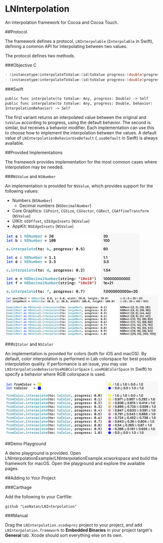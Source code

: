 # LNInterpolation

An interpolation framework for Cocoa and Cocoa Touch.

##Protocol

The framework defines a protocol, `LNInterpolable` (`Interpolable` in Swift), defining a common API for interpolating between two values.

The protocol defines two methods.

###Objective C

```objective-c
- (instancetype)interpolateToValue:(id)toValue progress:(double)progress;
- (instancetype)interpolateToValue:(id)toValue progress:(double)progress behavior:(LNInterpolationBehavior)behavior;
```

###Swift

```
public func interpolate(to toValue: Any, progress: Double) -> Self
public func interpolate(to toValue: Any, progress: Double, behavior: InterpolationBehavior) -> Self
```

The first variant returns an interpolated value between the original and `toValue` according to progress, using the default behavior.
The second is similar, but receives a behavior modifier. Each implementation can use this to choose how to implement the interpolation between the values. A default value of `LNInterpolationBehaviorUseDefault` (`.useDefault` in Swift) is always available.

##Provided Implementations

The framework provides implementation for the most common cases where interpolation may be needed.

###`NSValue` and `NSNumber`

An implementation is provided for `NSValue`, which provides support for the following values:

* Numbers (`NSNumber`)
	* Decimal numbers (`NSDecimalNumber`)
* Core Graphics: `CGPoint`, `CGSize`, `CGVector`, `CGRect`, `CGAffineTransform` (`NSValue`)
* UIKit: `UIOffset`, `UIEdgeInsets` (`NSValue`)
* AppKit: `NSEdgeInsets` (`NSValue`)

<img src="Supplements/Numbers.png" />
<img src="Supplements/Values.png" />

###`UIColor` and `NSColor`

An implementation is provided for colors (both for iOS and macOS). By default, color interpolation is performed in Lab colorspace for best possible interpolation quality. If performance is an issue, you may use `LNInterpolationBehaviorUseRGBColorSpace` (`.useRGBColorSpace` in Swift) to specify a behavior where RGB colorspace is used.

<img src="Supplements/Colors.png" />

##Demo Playground

A demo playground is provided. Open LNInterpolationExample/LNInterpolationExample.xcworkspace and build the framework for macOS. Open the playground and explore the available pages.

##Adding to Your Project

###Carthage

Add the following to your Cartfile:

```github "LeoNatan/LNInterpolation"```

###Manual

Drag the `LNInterpolation.xcodeproj` project to your project, and add `LNInterpolation.framework` to **Embedded Binaries** in your project target's **General** tab. Xcode should sort everything else on its own.